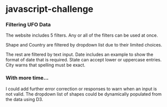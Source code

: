 # javascript-challenge

### Filtering UFO Data
The website includes 5 filters. Any or all of the filters can be used at once.

Shape and Country are filtered by dropdown list due to their limited choices.

The rest are filtered by text input.
Date includes an example to show the format of date that is required.
State can accept lower or uppercase entries.
City warns that spelling must be exact. 


### With more time...
I could add further error correction or responses to warn when an input is not valid.
The dropdown list of shapes could be dynamically populated from the data using D3.

